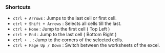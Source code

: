 ### Shortcuts

- `ctrl + Arrows` : Jumps to the last cell or first cell.
- `ctrl + Shift + Arrows` : Selects all cells till the last.
- `ctrl + Home` : Jump to the first cell ( Top Left )
- `ctrl + End` : Jump to the last cell ( Bottom Right )
- `ctrl + .` : Jump to the corners of the selected cells.
- `ctrl + Page Up / Down` : Switch between the worksheets of the excel.
